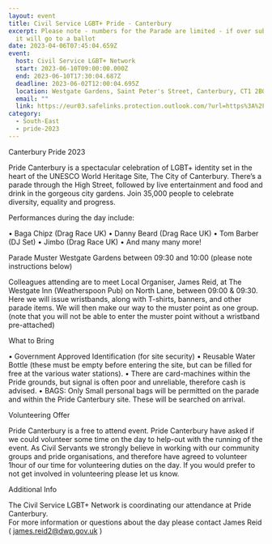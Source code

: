 ```yaml
---
layout: event
title: Civil Service LGBT+ Pride - Canterbury
excerpt: Please note - numbers for the Parade are limited - if over subscribed
  it will go to a ballot
date: 2023-04-06T07:45:04.659Z
event:
  host: Civil Service LGBT+ Network
  start: 2023-06-10T09:00:00.000Z
  end: 2023-06-10T17:30:04.687Z
  deadline: 2023-06-02T12:00:04.695Z
  location: Westgate Gardens, Saint Peter's Street, Canterbury, CT1 2BQ
  email: ""
  link: https://eur03.safelinks.protection.outlook.com/?url=https%3A%2F%2Fdocs.google.com%2Fforms%2Fd%2Fe%2F1FAIpQLSf3hijFFwyj7oE1EZTYWSC6sbMRHl213Yb8fWrogZWabICGLA%2Fviewform%3Fvc%3D0%26c%3D0%26w%3D1%26flr%3D0%26usp%3Dmail_form_link&data=05%7C01%7CRoss.starkie%40hmrc.gov.uk%7C35a5d411c4a246ffad2308db3f12ae75%7Cac52f73cfd1a4a9a8e7a4a248f3139e1%7C0%7C0%7C638173121696328349%7CUnknown%7CTWFpbGZsb3d8eyJWIjoiMC4wLjAwMDAiLCJQIjoiV2luMzIiLCJBTiI6Ik1haWwiLCJXVCI6Mn0%3D%7C3000%7C%7C%7C&sdata=fX%2B5Rf%2F3yue8%2B58Cqr9fX72cjqsey7f0gHY5R6wtKkk%3D&reserved=0
category:
  - South-East
  - pride-2023
---
```

Canterbury Pride 2023 

Pride Canterbury is a spectacular celebration of LGBT+ identity set in the heart of the UNESCO World Heritage Site, The City of Canterbury.    There’s a parade through the High Street, followed by live entertainment and food and drink in the gorgeous city gardens.   Join 35,000 people to celebrate diversity, equality and progress. 

Performances during the day include: 

•	Baga Chipz  (Drag Race UK)
•	Danny Beard  (Drag Race UK)
•	Tom Barber (DJ Set)
•	Jimbo (Drag Race UK)
•	And many many more!

Parade Muster Westgate Gardens between 09:30 and 10:00 (please note instructions below)

Colleagues attending are to meet Local Organiser, James Reid, at The Westgate Inn (Weatherspoon Pub) on North Lane, between 09:00 & 09:30.  Here we will issue wristbands, along with T-shirts, banners, and other parade items.  We will then make our way to the muster point as one group.  (note that you will not be able to enter the muster point without a wristband pre-attached)

What to Bring 

•	Government Approved Identification (for site security)
•	Reusable Water Bottle (these must be empty before entering the site, but can be filled for free at the various water stations).
•	There are card-machines within the Pride grounds, but signal is often poor and unreliable, therefore cash is advised. 
•	BAGS:  Only Small personal bags will be permitted on the parade and within the Pride Canterbury site.  These will be searched on arrival. 

Volunteering Offer

Pride Canterbury is a free to attend event.  Pride Canterbury have asked if we could volunteer some time on the day to help-out with the running of the event.  As Civil Servants we strongly believe in working with our community groups and pride organisations, and therefore have agreed to volunteer 1hour of our time for volunteering duties on the day.  If you would prefer to not get involved in volunteering please let us know. 

Additional Info 

The Civil Service LGBT+ Network is coordinating our attendance at Pride Canterbury.\
For more information or questions about the day please contact James Reid ( james.reid2@dwp.gov.uk )